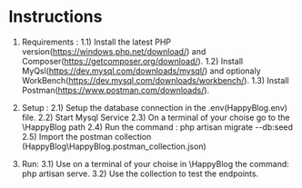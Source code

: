 # Instructions

1) Requirements : 
 1.1) Install the latest PHP version(https://windows.php.net/download/) and Composer(https://getcomposer.org/download/).
 1.2) Install MyQsl(https://dev.mysql.com/downloads/mysql/) and optionaly WorkBench(https://dev.mysql.com/downloads/workbench/). 
 1.3) Install Postman(https://www.postman.com/downloads/).

2) Setup : 
 2.1) Setup the database connection in the .env(HappyBlog\.env) file.
 2.2) Start Mysql Service
 2.3) On a terminal of your choise go to the \HappyBlog path
 2.4) Run the command : php artisan migrate --db:seed
 2.5) Import the postman collection (HappyBlog\HappyBlog.postman_collection.json)

3) Run: 
 3.1) Use on a terminal of your choise in \HappyBlog the command:  php artisan serve.
 3.2) Use the collection to test the endpoints.
